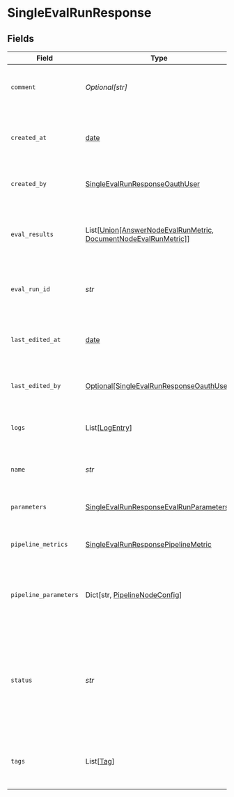 # SingleEvalRunResponse


## Fields

| Field                                                                                                                      | Type                                                                                                                       | Required                                                                                                                   | Description                                                                                                                |
| -------------------------------------------------------------------------------------------------------------------------- | -------------------------------------------------------------------------------------------------------------------------- | -------------------------------------------------------------------------------------------------------------------------- | -------------------------------------------------------------------------------------------------------------------------- |
| `comment`                                                                                                                  | *Optional[str]*                                                                                                            | :heavy_minus_sign:                                                                                                         | Add a comment about this evaluation run.                                                                                   |
| `created_at`                                                                                                               | [date](https://docs.python.org/3/library/datetime.html#date-objects)                                                       | :heavy_check_mark:                                                                                                         | The date and time when the evaluation run was created.                                                                     |
| `created_by`                                                                                                               | [SingleEvalRunResponseOauthUser](../../models/shared/singleevalrunresponseoauthuser.md)                                    | :heavy_check_mark:                                                                                                         | The user who created the eval run.                                                                                         |
| `eval_results`                                                                                                             | List[[Union[AnswerNodeEvalRunMetric, DocumentNodeEvalRunMetric]](../../models/shared/singleevalrunresponseevalresults.md)] | :heavy_minus_sign:                                                                                                         | Contains the evaluated pipeline nodes and their overall metrics.                                                           |
| `eval_run_id`                                                                                                              | *str*                                                                                                                      | :heavy_check_mark:                                                                                                         | A unique identifier of the evaluation run.                                                                                 |
| `last_edited_at`                                                                                                           | [date](https://docs.python.org/3/library/datetime.html#date-objects)                                                       | :heavy_minus_sign:                                                                                                         | The date and time when the evaluation run was last edited.                                                                 |
| `last_edited_by`                                                                                                           | [Optional[SingleEvalRunResponseOauthUser]](../../models/shared/singleevalrunresponseoauthuser.md)                          | :heavy_minus_sign:                                                                                                         | The user who created the eval run.                                                                                         |
| `logs`                                                                                                                     | List[[LogEntry](../../models/shared/logentry.md)]                                                                          | :heavy_check_mark:                                                                                                         | Contains the logs of the evaluation run.                                                                                   |
| `name`                                                                                                                     | *str*                                                                                                                      | :heavy_check_mark:                                                                                                         | Unique name of an evaluation run.                                                                                          |
| `parameters`                                                                                                               | [SingleEvalRunResponseEvalRunParameters](../../models/shared/singleevalrunresponseevalrunparameters.md)                    | :heavy_check_mark:                                                                                                         | Parameters set for this evaluation run                                                                                     |
| `pipeline_metrics`                                                                                                         | [SingleEvalRunResponsePipelineMetric](../../models/shared/singleevalrunresponsepipelinemetric.md)                          | :heavy_check_mark:                                                                                                         | The metrics for the whole pipeline.                                                                                        |
| `pipeline_parameters`                                                                                                      | Dict[str, [PipelineNodeConfig](../../models/shared/pipelinenodeconfig.md)]                                                 | :heavy_check_mark:                                                                                                         | The parameters for each pipeline node with key and value.                                                                  |
| `status`                                                                                                                   | *str*                                                                                                                      | :heavy_check_mark:                                                                                                         | Status of the evaluation run. Returns one of these values: CREATED, STARTED, FAILED, ENDED.                                |
| `tags`                                                                                                                     | List[[Tag](../../models/shared/tag.md)]                                                                                    | :heavy_check_mark:                                                                                                         | A list of tags associated with the evaluation run.                                                                         |
